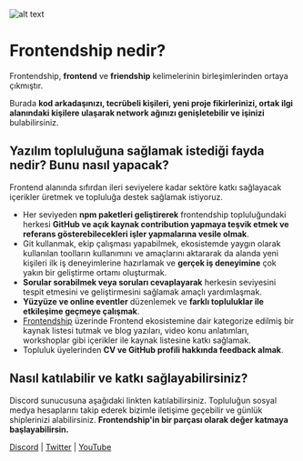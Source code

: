 ![alt text](https://media.discordapp.net/attachments/1025348141354074124/1030927564040061108/Twitter_Banner.png?width=1440&height=480)


# Frontendship nedir? 

Frontendship, **frontend** ve **friendship** kelimelerinin birleşimlerinden ortaya çıkmıştır.

Burada **kod arkadaşınızı, tecrübeli kişileri, yeni proje fikirlerinizi, ortak ilgi alanındaki kişilere ulaşarak network ağınızı genişletebilir ve işinizi** bulabilirsiniz.

## Yazılım topluluğuna sağlamak istediği fayda nedir? Bunu nasıl yapacak?

Frontend alanında sıfırdan ileri seviyelere kadar sektöre katkı sağlayacak içerikler üretmek ve topluluğa destek sağlamak istiyoruz. 
* Her seviyeden **npm paketleri geliştirerek** frontendship topluluğundaki herkesi **GitHub ve açık kaynak contribution yapmaya teşvik etmek ve referans gösterebilecekleri işler yapmalarına vesile olmak**.
* Git kullanmak, ekip çalışması yapabilmek, ekosistemde yaygın olarak kullanılan toolların kullanımını ve amaçlarını aktararak da alanda yeni kişileri ilk iş deneyimlerine hazırlamak ve **gerçek iş deneyimine** çok yakın bir geliştirme ortamı oluşturmak.
* **Sorular sorabilmek veya soruları cevaplayarak** herkesin seviyesini tespit etmesini ve geliştirmesini sağlamak amaçlı yardımlaşmak.
* **Yüzyüze ve online eventler** düzenlemek ve **farklı topluluklar ile etkileşime geçmeye çalışmak**.
* [Frontendship](https://frontendship.com) üzerinde Frontend ekosistemine dair kategorize edilmiş bir kaynak listesi tutmak ve blog yazıları, video konu anlatımları, workshoplar gibi içerikler ile kaynak listesine katkı sağlamak.
* Topluluk üyelerinden **CV ve GitHub profili hakkında feedback almak**.


## Nasıl katılabilir ve katkı sağlayabilirsiniz?

 Discord sunucusuna aşağıdaki linkten katılabilirsiniz.
 Topluluğun sosyal medya hesaplarını takip ederek bizimle iletişime geçebilir ve günlük shiplerinizi alabilirsiniz.
 **Frontendship'in bir parçası olarak değer katmaya başlayabilirsin.**

[Discord](https://discord.gg/frontendship) |
[Twitter](https://twitter.com/frontendship) |
[YouTube](https://www.youtube.com/channel/UCxQg0FsLbVywst5lh73FMOg)
 





